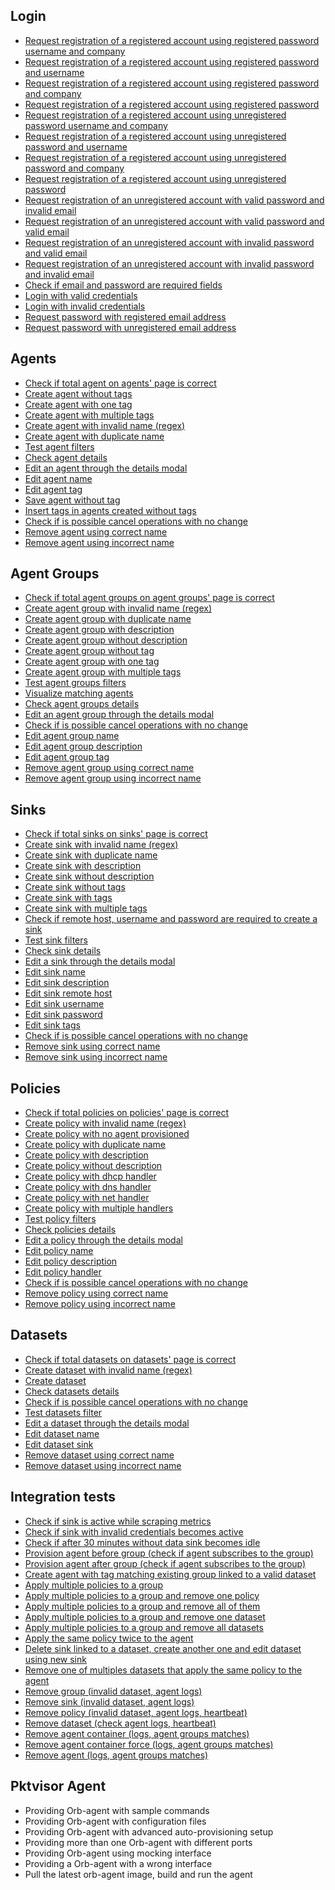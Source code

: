 ## Login

- [Request registration of a registered account using registered password username and company](login/request_registration_of_a_registered_account_using_registered_password_username_and_company.md)
- [Request registration of a registered account using registered password and username](login/request_registration_of_a_registered_account_using_registered_password_and_username.md)
- [Request registration of a registered account using registered password and company](login/request_registration_of_a_registered_account_using_registered_password_and_company.md)
- [Request registration of a registered account using registered password](login/request_registration_of_a_registered_account_using_registered_password.md)
- [Request registration of a registered account using unregistered password username and company](login/request_registration_of_a_registered_account_using_unregistered_password_username_and_company.md)
- [Request registration of a registered account using unregistered password and username](login/request_registration_of_a_registered_account_using_unregistered_password_and_username.md)
- [Request registration of a registered account using unregistered password and company](login/request_registration_of_a_registered_account_using_unregistered_password_and_company.md)
- [Request registration of a registered account using unregistered password](login/request_registration_of_a_registered_account_using_unregistered_password.md)
- [Request registration of an unregistered account with valid password and invalid email](login/request_registration_of_an_unregistered_account_with_valid_password_and_invalid_email.md)
- [Request registration of an unregistered account with valid password and valid email](login/request_registration_of_an_unregistered_account_with_valid_password_and_valid_email.md)
- [Request registration of an unregistered account with invalid password and valid email](login/request_registration_of_an_unregistered_account_with_invalid_password_and_valid_email.md)
- [Request registration of an unregistered account with invalid password and invalid email](login/request_registration_of_an_unregistered_account_with_invalid_password_and_invalid_email.md)
- [Check if email and password are required fields](login/check_if_email_and_password_are_required_fields.md)
- [Login with valid credentials](login/login_with_valid_credentials.md)
- [Login with invalid credentials](login/login_with_invalid_credentials.md)
- [Request password with registered email address](login/request_password_with_registered_email_address.md)
- [Request password with unregistered email address](login/request_password_with_unregistered_email_address.md)


## Agents

- [Check if total agent on agents' page is correct](agents/check_if_total_agent_on_agents'_page_is_correct.md)
- [Create agent without tags](agents/create_agent_without_tags.md)
- [Create agent with one tag](agents/create_agent_with_one_tag.md)
- [Create agent with multiple tags](agents/create_agent_with_multiple_tags.md)
- [Create agent with invalid name (regex)](agents/create_agent_with_invalid_name_(regex).md)
- [Create agent with duplicate name](agents/create_agent_with_duplicate_name.md)
- [Test agent filters](agents/test_agent_filters.md)
- [Check agent details](agents/check_agent_details.md)
- [Edit an agent through the details modal](agents/edit_an_agent_through_the_details_modal.md)
- [Edit agent name](agents/edit_agent_name.md)
- [Edit agent tag](agents/edit_agent_tag.md)
- [Save agent without tag](agents/save_agent_without_tag.md)
- [Insert tags in agents created without tags](agents/insert_tags_in_agents_created_without_tags.md)
- [Check if is possible cancel operations with no change](agents/check_if_is_possible_cancel_operations_with_no_change.md)
- [Remove agent using correct name](agents/remove_agent_using_correct_name.md)
- [Remove agent using incorrect name](agents/remove_agent_using_incorrect_name.md)

## Agent Groups
      
- [Check if total agent groups on agent groups' page is correct](agent_groups/check_if_total_agent_groups_on_agent_groups'_page_is_correct.md)
- [Create agent group with invalid name (regex)](agent_groups/create_agent_group_with_invalid_name_(regex).md)
- [Create agent group with duplicate name](agent_groups/create_agent_group_with_duplicate_name.md)
- [Create agent group with description](agent_groups/create_agent_group_with_description.md)
- [Create agent group without description](agent_groups/create_agent_group_without_description.md)
- [Create agent group without tag](agent_groups/create_agent_group_without_tag.md)
- [Create agent group with one tag](agent_groups/create_agent_group_with_one_tag.md)
- [Create agent group with multiple tags](agent_groups/create_agent_group_with_multiple_tags.md)
- [Test agent groups filters](agent_groups/test_agent_groups_filters.md)
- [Visualize matching agents](agent_groups/visualize_matching_agents.md)
- [Check agent groups details](agent_groups/check_agent_groups_details.md)
- [Edit an agent group through the details modal](agent_groups/edit_an_agent_group_through_the_details_modal.md)
- [Check if is possible cancel operations with no change](agent_groups/check_if_is_possible_cancel_operations_with_no_change.md)
- [Edit agent group name](agent_groups/edit_agent_group_name.md)
- [Edit agent group description](agent_groups/edit_agent_group_description.md)
- [Edit agent group tag](agent_groups/edit_agent_group_tag.md)
- [Remove agent group using correct name](agent_groups/remove_agent_group_using_correct_name.md)
- [Remove agent group using incorrect name](agent_groups/remove_agent_group_using_incorrect_name.md)


## Sinks

- [Check if total sinks on sinks' page is correct](sinks/check_if_total_sinks_on_sinks'_page_is_correct.md)
- [Create sink with invalid name (regex)](sinks/create_sink_with_invalid_name_(regex).md)
- [Create sink with duplicate name](sinks/create_sink_with_duplicate_name.md)
- [Create sink with description](sinks/create_sink_with_description.md)
- [Create sink without description](sinks/create_sink_without_description.md)
- [Create sink without tags](sinks/create_sink_without_tags.md)
- [Create sink with tags](sinks/create_sink_with_tags.md)
- [Create sink with multiple tags](sinks/create_sink_with_multiple_tags.md)
- [Check if remote host, username and password are required to create a sink](sinks/check_if_remote_host,_username_and_password_are_required_to_create_a_sink.md)
- [Test sink filters](sinks/test_sink_filters.md)
- [Check sink details](sinks/check_sink_details.md)
- [Edit a sink through the details modal](sinks/edit_a_sink_through_the_details_modal.md)
- [Edit sink name](sinks/edit_sink_name.md)
- [Edit sink description](sinks/edit_sink_description.md)
- [Edit sink remote host](sinks/edit_sink_remote_host.md)
- [Edit sink username](sinks/edit_sink_username.md)
- [Edit sink password](sinks/edit_sink_password.md)
- [Edit sink tags](sinks/edit_sink_tags.md)
- [Check if is possible cancel operations with no change](sinks/check_if_is_possible_cancel_operations_with_no_change.md)
- [Remove sink using correct name](sinks/remove_sink_using_correct_name.md)
- [Remove sink using incorrect name](sinks/remove_sink_using_incorrect_name.md)

## Policies

- [Check if total policies on policies' page is correct](policies/check_if_total_policies_on_policies'_page_is_correct.md)
- [Create policy with invalid name (regex)](policies/create_policy_with_invalid_name_(regex).md)
- [Create policy with no agent provisioned](policies/create_policy_with_no_agent_provisioned.md)
- [Create policy with duplicate name](policies/create_policy_with_duplicate_name.md)
- [Create policy with description](policies/create_policy_with_description.md)
- [Create policy without description](policies/create_policy_without_description.md)
- [Create policy with dhcp handler](policies/create_policy_with_dhcp_handler.md)
- [Create policy with dns handler](policies/create_policy_with_dns_handler.md)
- [Create policy with net handler](policies/create_policy_with_net_handler.md)
- [Create policy with multiple handlers](policies/create_policy_with_multiple_handlers.md)
- [Test policy filters](policies/test_policy_filters.md)
- [Check policies details](policies/check_policies_details.md)
- [Edit a policy through the details modal](policies/edit_a_policy_through_the_details_modal.md)
- [Edit policy name](policies/edit_policy_name.md)
- [Edit policy description](policies/edit_policy_description.md)
- [Edit policy handler](policies/edit_policy_handler.md)
- [Check if is possible cancel operations with no change](policies/check_if_is_possible_cancel_operations_with_no_change.md)
- [Remove policy using correct name](policies/remove_policy_using_correct_name.md)
- [Remove policy using incorrect name](policies/remove_policy_using_incorrect_name.md)

## Datasets

- [Check if total datasets on datasets' page is correct](datasets/check_if_total_datasets_on_datasets'_page_is_correct.md)
- [Create dataset with invalid name (regex)](datasets/create_dataset_with_invalid_name_(regex).md)
- [Create dataset](datasets/create_dataset.md)
- [Check datasets details](datasets/check_datasets_details.md)
- [Check if is possible cancel operations with no change](datasets/check_if_is_possible_cancel_operations_with_no_change.md)
- [Test datasets filter](datasets/test_datasets_filter.md)
- [Edit a dataset through the details modal](datasets/edit_a_dataset_through_the_details_modal.md)
- [Edit dataset name](datasets/edit_dataset_name.md)
- [Edit dataset sink](datasets/edit_dataset_sink.md)
- [Remove dataset using correct name](datasets/remove_dataset_using_correct_name.md)
- [Remove dataset using incorrect name](datasets/remove_dataset_using_incorrect_name.md)

## Integration tests

- [Check if sink is active while scraping metrics](integration/sink_active_while_scraping_metrics.md)
- [Check if sink with invalid credentials becomes active](integration/sink_error_invalid_credentials.md)
- [Check if after 30 minutes without data sink becomes idle](integration/sink_idle_30_minutes.md)
- [Provision agent before group (check if agent subscribes to the group)](integration/provision_agent_before_group.md)
- [Provision agent after group (check if agent subscribes to the group)](integration/provision_agent_after_group.md)
- [Create agent with tag matching existing group linked to a valid dataset](integration/multiple_agents_subscribed_to_a_group.md)
- [Apply multiple policies to a group](integration/apply_multiple_policies.md)
- [Apply multiple policies to a group and remove one policy](integration/remove_one_of_multiple_policies.md)
- [Apply multiple policies to a group and remove all of them](integration/remove_all_policies.md)
- [Apply multiple policies to a group and remove one dataset](integration/remove_one_of_multiple_datasets.md)
- [Apply multiple policies to a group and remove all datasets](integration/remove_all_datasets.md)
- [Apply the same policy twice to the agent](integration/apply_policy_twice.md)
- [Delete sink linked to a dataset, create another one and edit dataset using new sink](integration/change_sink_on_dataset.md)
- [Remove one of multiples datasets that apply the same policy to the agent](integration/remove_one_dataset_of_multiples_with_same_policy.md)
- [Remove group (invalid dataset, agent logs)](integration/remove_group.md)
- [Remove sink (invalid dataset, agent logs)](integration/remove_sink.md)
- [Remove policy (invalid dataset, agent logs, heartbeat)](integration/remove_policy.md)
- [Remove dataset (check agent logs, heartbeat)](integration/remove_dataset.md)
- [Remove agent container (logs, agent groups matches)](integration/remove_agent_container.md)
- [Remove agent container force (logs, agent groups matches)](integration/remove_agent_container_force.md)
- [Remove agent (logs, agent groups matches)](integration/remove_agent.md)

## Pktvisor Agent

* Providing Orb-agent with sample commands
* Providing Orb-agent with configuration files
* Providing Orb-agent with advanced auto-provisioning setup
* Providing more than one Orb-agent with different ports
* Providing Orb-agent using mocking interface
* Providing a Orb-agent with a wrong interface
* Pull the latest orb-agent image, build and run the agent